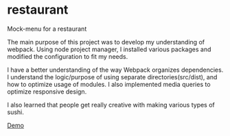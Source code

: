 # restaurant
Mock-menu for a restaurant

The main purpose of this project was to develop my understanding of webpack. Using node project manager, I installed various packages and modified the configuration to fit my needs. 

I have a better understanding of the way Webpack organizes dependencies. I understand the logic/purpose of using separate directories(src/dist), and how to optimize usage of modules. I also implemented media queries to optimize responsive design.

I also learned that people get really creative with making various types of sushi.

[Demo](https://digitalclef.github.io/restaurant/)
